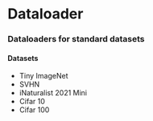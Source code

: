 # Dataloader
### Dataloaders for standard datasets

#### Datasets
- Tiny ImageNet
- SVHN
- iNaturalist 2021 Mini
- Cifar 10
- Cifar 100
